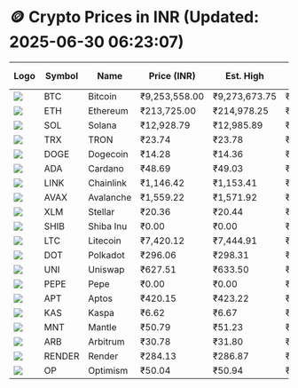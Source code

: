 # 🪙 Crypto Prices in INR (Updated: 2025-06-30 06:23:07)

| Logo | Symbol | Name       | Price (INR) | Est. High | Est. Low | Gross Profit | Fees | Net Profit | ROI % |
|------|--------|------------|-------------|-----------|----------|---------------|------|-------------|--------|
| ![](https://coin-images.coingecko.com/coins/images/1/large/bitcoin.png?1696501400) | BTC    | Bitcoin    | ₹9,253,558.00 | ₹9,273,673.75 | ₹9,233,442.25 | ₹435.72 | ₹200.00 | ₹235.72 | 0.24% |
| ![](https://coin-images.coingecko.com/coins/images/279/large/ethereum.png?1696501628) | ETH    | Ethereum   | ₹213,725.00 | ₹214,978.25 | ₹212,471.75 | ₹1,179.69 | ₹200.00 | ₹979.69 | 0.98% |
| ![](https://coin-images.coingecko.com/coins/images/4128/large/solana.png?1718769756) | SOL    | Solana     | ₹12,928.79 | ₹12,985.89 | ₹12,871.69 | ₹887.27 | ₹200.00 | ₹687.27 | 0.69% |
| ![](https://coin-images.coingecko.com/coins/images/1094/large/tron-logo.png?1696502193) | TRX    | TRON       | ₹23.74 | ₹23.78 | ₹23.70 | ₹329.10 | ₹200.00 | ₹129.10 | 0.13% |
| ![](https://coin-images.coingecko.com/coins/images/5/large/dogecoin.png?1696501409) | DOGE   | Dogecoin   | ₹14.28 | ₹14.36 | ₹14.20 | ₹1,183.43 | ₹200.00 | ₹983.43 | 0.98% |
| ![](https://coin-images.coingecko.com/coins/images/975/large/cardano.png?1696502090) | ADA    | Cardano    | ₹48.69 | ₹49.03 | ₹48.35 | ₹1,420.99 | ₹200.00 | ₹1,220.99 | 1.22% |
| ![](https://coin-images.coingecko.com/coins/images/877/large/chainlink-new-logo.png?1696502009) | LINK   | Chainlink  | ₹1,146.42 | ₹1,153.41 | ₹1,139.43 | ₹1,226.13 | ₹200.00 | ₹1,026.13 | 1.03% |
| ![](https://coin-images.coingecko.com/coins/images/12559/large/Avalanche_Circle_RedWhite_Trans.png?1696512369) | AVAX   | Avalanche  | ₹1,559.22 | ₹1,571.92 | ₹1,546.52 | ₹1,642.66 | ₹200.00 | ₹1,442.66 | 1.44% |
| ![](https://coin-images.coingecko.com/coins/images/100/large/fmpFRHHQ_400x400.jpg?1735231350) | XLM    | Stellar    | ₹20.36 | ₹20.44 | ₹20.28 | ₹828.57 | ₹200.00 | ₹628.57 | 0.63% |
| ![](https://coin-images.coingecko.com/coins/images/11939/large/shiba.png?1696511800) | SHIB   | Shiba Inu  | ₹0.00 | ₹0.00 | ₹0.00 | ₹1,206.47 | ₹200.00 | ₹1,006.47 | 1.01% |
| ![](https://coin-images.coingecko.com/coins/images/2/large/litecoin.png?1696501400) | LTC    | Litecoin   | ₹7,420.12 | ₹7,444.91 | ₹7,395.33 | ₹670.44 | ₹200.00 | ₹470.44 | 0.47% |
| ![](https://coin-images.coingecko.com/coins/images/12171/large/polkadot.png?1696512008) | DOT    | Polkadot   | ₹296.06 | ₹298.31 | ₹293.81 | ₹1,533.66 | ₹200.00 | ₹1,333.66 | 1.33% |
| ![](https://coin-images.coingecko.com/coins/images/12504/large/uniswap-logo.png?1720676669) | UNI    | Uniswap    | ₹627.51 | ₹633.50 | ₹621.52 | ₹1,927.37 | ₹200.00 | ₹1,727.37 | 1.73% |
| ![](https://coin-images.coingecko.com/coins/images/29850/large/pepe-token.jpeg?1696528776) | PEPE   | Pepe       | ₹0.00 | ₹0.00 | ₹0.00 | ₹2,959.89 | ₹200.00 | ₹2,759.89 | 2.76% |
| ![](https://coin-images.coingecko.com/coins/images/26455/large/aptos_round.png?1696525528) | APT    | Aptos      | ₹420.15 | ₹423.22 | ₹417.07 | ₹1,474.55 | ₹200.00 | ₹1,274.55 | 1.27% |
| ![](https://coin-images.coingecko.com/coins/images/25751/large/kaspa-icon-exchanges.png?1696524837) | KAS    | Kaspa      | ₹6.62 | ₹6.67 | ₹6.57 | ₹1,460.74 | ₹200.00 | ₹1,260.74 | 1.26% |
| ![](https://coin-images.coingecko.com/coins/images/30980/large/Mantle-Logo-mark.png?1739213200) | MNT    | Mantle     | ₹50.79 | ₹51.23 | ₹50.35 | ₹1,727.73 | ₹200.00 | ₹1,527.73 | 1.53% |
| ![](https://coin-images.coingecko.com/coins/images/16547/large/arb.jpg?1721358242) | ARB    | Arbitrum   | ₹30.78 | ₹31.80 | ₹29.76 | ₹6,865.27 | ₹200.00 | ₹6,665.27 | 6.67% |
| ![](https://coin-images.coingecko.com/coins/images/11636/large/rndr.png?1696511529) | RENDER | Render     | ₹284.13 | ₹286.87 | ₹281.39 | ₹1,947.83 | ₹200.00 | ₹1,747.83 | 1.75% |
| ![](https://coin-images.coingecko.com/coins/images/25244/large/Optimism.png?1696524385) | OP     | Optimism   | ₹50.04 | ₹50.94 | ₹49.14 | ₹3,675.44 | ₹200.00 | ₹3,475.44 | 3.48% |
